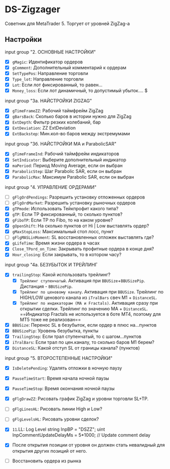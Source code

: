 # DS-Zigzager
Советник для MetaTrader 5. Торгует от уровней ZigZag-а

##  Настройки
input     group                    "2. ОСНОВНЫЕ НАСТРОЙКИ"
- [x] `gMagic`: Идентификатор ордеров
- [x] `gComment`: Дополнительный комментарий к ордерам
- [x] `SetTypePos`: Направление торговли
- [x] `Type_lot`: Направление торговли
- [x] `Lot`: Если лот фиксированный, то равен...
- [x] `Money_loss`: Если лот динамичный, то допустимый убыток.... $

input     group                    "3а. НАЙСТРОЙКИ ZIGZAG"
- [x] `gTimeFrameZZ`: Рабочий таймфрейм ZigZag
- [x] `gBarsBack`: Сколько баров в истории нужно для ZigZag
- [x] `ExtDepth`: Фильтр резких колебаний, бар
- [x] `ExtDeviation`: ZZ ExtDeviation
- [x] `ExtBackstep`: Мин.кол-во баров между экстремумами

input     group                    "3б. НАЙСТРОЙКИ MA и ParabolicSAR"
- [x] `gTimeFrameInd`: Рабочий таймфрейм индикаторов
- [x] `SetIndicator`: Выберите дополнительный индикатор
- [x] `maPeriod`: Период Moving Average, если он выбран
- [x] `ParabolicStep`: Шаг Parabolic SAR, если он выбран
- [x] `ParabolicMax`: Максимум Parabolic SAR, если он выбран

input     group                    "4. УПРАВЛЕНИЕ ОРДЕРАМИ"
- [ ] `gFlgOrdPendings`: Разрешить установку отложенных ордеров
- [ ] `gFlgOrdMarket`: Разрешить установку рыночных ордеров
- [x] `gTPmode`: Использовать Тейкпрофит какого типа?
- [x] `gTP`: Если TP фиксированный, то сколько пунктов?
- [x] `gFiboTP`: Если TP по Fibo, то на каком уровне?
- [x] `gOpenShift`: На сколько пунктов от Hi | Low выставлять ордер?
- [x] `gMaxStopLoss`: Максимальный стоп лосс, пункт
- [ ] `gFlgMASLinMoment`: SL восстановленных отложек выставлять где?
- [x] `gLifeTime`: Время жизни ордера в часах
- [x] `Close_TPord_on_Time`: Закрывать профитные ордера в конце дня?
- [x] `Hour_closing`: Если закрывать, то в котором часу?

input     group                    "4а. БЕЗУБЫТОК И ТРЕЙЛИНГ
- [x] `trailingStop`: Какой использовать трейлинг?
    - [x] `Трейлинг ступенчатый`. Активация при `BBUSize`+`BBUSizePip`. Дистанция - `BBUSizePip`.
    - [x] `Трейлинг по ценовому каналу`. Активация при `BBUSize`. Трейлинг по HIGH/LOW ценового канала из `iTralBars` свеч M1 + `DistanceSL`.
    - [x] `Трейлинг по индикаторам (MA и Fractals)`. Активация сразу при открытии сделки. Трейлинг по значению MA + `DistanceSL`. ==Индикатор Fractals не используется в боте MT4, поэтому для MT5 тоже не реализован==
- [x] `BBUSize`: Перенос SL в безубыток, если ордер в плюс на...пунктов
- [x] `BBUSizePip`: Уровень безубытка, пункты
- [x] `TrailingStep`: Если трал ступенчатый, то с шагом...пунктов
- [x] `iTralBars`: Если трал по цен.каналу, то сколько баров M1 берем?
- [x] `DistanceSL`: Какой отступ SL от границы канала? (пунктов)

input     group                    "5. ВТОРОСТЕПЕННЫЕ НАСТРОЙКИ"
- [x] `IsDeletePending`: Удалять отложки в ночную паузу
- [x] `PauseTimeStart`: Время начала ночной паузы
- [x] `PauseTimeStop`: Время окончания ночной паузы
- [x] `gFlgDrawZZ`: Рисовать график ZigZag и уровни торговли SL+TP.
- [ ] `gFlgLinesHL`: Рисовать линии High и Low?
- [ ] `gFlgLevelsHL`: Рисовать уровни сделок?
- [x] `11`.LL: Log Level
          string                   InpBP                                 = "DSZZ";
          uint                     InpCommentUpdateDelayMs               = 5*1000;                              // Update comment delay


- [x] После открытия позиции от уровня он должен стать невалидный для открытия других позиций от него.
- [ ] Восстановить ордера из рынка